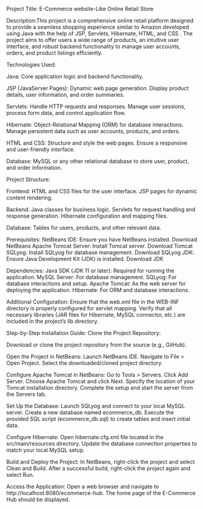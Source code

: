 Project Title: E-Commerce website-Like Online Retail Store

Description:This project is a comprehensive online retail platform designed to provide a seamless shopping experience similar to Amazon developed using Java with the help of JSP, Servlets, Hibernate, HTML, and CSS . The project aims to offer users a wide range of products, an intuitive user interface, and robust backend functionality to manage user accounts, orders, and product listings efficiently.

Technologies Used:

Java:
Core application logic and backend functionality.

JSP (JavaServer Pages):
Dynamic web page generation.
Display product details, user information, and order summaries.

Servlets:
Handle HTTP requests and responses.
Manage user sessions, process form data, and control application flow.

Hibernate:
Object-Relational Mapping (ORM) for database interactions.
Manage persistent data such as user accounts, products, and orders.

HTML and CSS:
Structure and style the web pages.
Ensure a responsive and user-friendly interface.

Database:
MySQL or any other relational database to store user, product, and order information.

Project Structure:

Frontend:
HTML and CSS files for the user interface.
JSP pages for dynamic content rendering.

Backend:
Java classes for business logic.
Servlets for request handling and response generation.
Hibernate configuration and mapping files.

Database:
Tables for users, products, and other relevant data.

Prerequisites:
NetBeans IDE: Ensure you have NetBeans installed. Download NetBeans
Apache Tomcat Server: Install Tomcat server. Download Tomcat
SQLyog: Install SQLyog for database management. Download SQLyog
JDK: Ensure Java Development Kit (JDK) is installed. Download JDK

Dependencies:
Java SDK (JDK 11 or later): Required for running the application.
MySQL Server: For database management.
SQLyog: For database interactions and setup.
Apache Tomcat: As the web server for deploying the application.
Hibernate: For ORM and database interactions.

Additional Configuration:
Ensure that the web.xml file in the WEB-INF directory is properly configured for servlet mapping.
Verify that all necessary libraries (JAR files for Hibernate, MySQL connector, etc.) are included in the project’s lib directory.

Step-by-Step Installation Guide:
Clone the Project Repository:

Download or clone the project repository from the source (e.g., GitHub).

Open the Project in NetBeans:
Launch NetBeans IDE.
Navigate to File > Open Project.
Select the downloaded/cloned project directory.

Configure Apache Tomcat in NetBeans:
Go to Tools > Servers.
Click Add Server.
Choose Apache Tomcat and click Next.
Specify the location of your Tomcat installation directory.
Complete the setup and start the server from the Servers tab.

Set Up the Database:
Launch SQLyog and connect to your local MySQL server.
Create a new database named ecommerce_db.
Execute the provided SQL script (ecommerce_db.sql) to create tables and insert initial data.

Configure Hibernate:
Open hibernate.cfg.xml file located in the src/main/resources directory.
Update the database connection properties to match your local MySQL setup.

Build and Deploy the Project:
In NetBeans, right-click the project and select Clean and Build.
After a successful build, right-click the project again and select Run.

Access the Application:
Open a web browser and navigate to http://localhost:8080/ecommerce-hub.
The home page of the E-Commerce Hub should be displayed.
